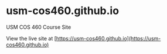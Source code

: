 # usm-cos460.github.io
USM COS 460 Course Site

View the live site at [https://usm-cos460.github.io](https://usm-cos460.github.io)
